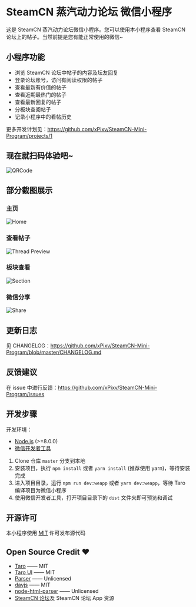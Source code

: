 # SteamCN 蒸汽动力论坛 微信小程序

这是 SteamCN 蒸汽动力论坛微信小程序。您可以使用本小程序查看 SteamCN 论坛上的帖子。当然前提是您有能正常使用的微信~

## 小程序功能

- 浏览 SteamCN 论坛中帖子的内容及坛友回复
- 登录论坛账号，访问有阅读权限的帖子
- 查看最新有价值的帖子
- 查看近期最热门的帖子
- 查看最新回复的帖子
- 分板块查阅帖子
- 记录小程序中的看帖历史

更多开发计划见：https://github.com/xPixv/SteamCN-Mini-Program/projects/1

## 现在就扫码体验吧~

![QRCode](resources/qrcode.jpg)

## 部分截图展示

### 主页

![Home](resources/Home.jpg)

### 查看帖子

![Thread Preview](resources/Thread.gif)

### 板块查看

![Section](resources/Section.gif)

### 微信分享

![Share](resources/Share.jpg)

## 更新日志

见 CHANGELOG：https://github.com/xPixv/SteamCN-Mini-Program/blob/master/CHANGELOG.md

## 反馈建议

在 issue 中进行反馈：https://github.com/xPixv/SteamCN-Mini-Program/issues

## 开发步骤

开发环境：
- [Node.js](https://nodejs.org) (>=8.0.0)
- [微信开发者工具](https://developers.weixin.qq.com/miniprogram/dev/devtools/download.html)

1. Clone 仓库 `master` 分支到本地
2. 安装项目，执行 `npm install` 或者 `yarn install` (推荐使用 yarn)，等待安装完成
3. 进入项目目录，运行 `npm run dev:weapp` 或者 `yarn dev:weapp`，等待 Taro 编译项目为微信小程序
4. 使用微信开发者工具，打开项目目录下的 `dist` 文件夹即可预览和调试

## 开源许可

本小程序使用 [MIT](https://github.com/xPixv/SteamCN-Mini-Program/blob/master/LICENSE) 许可发布源代码

## Open Source Credit ❤

- [Taro](https://github.com/NervJS/taro) —— MIT
- [Taro UI](https://github.com/NervJS/taro-ui) —— MIT
- [Parser](https://github.com/jin-yufeng/Parser) —— Unlicensed
- [dayjs](https://github.com/iamkun/dayjs) —— MIT
- [node-html-parser](https://github.com/taoqf/node-html-parser) —— Unlicensed
- [SteamCN 论坛](https://steamcn.com)及 SteamCN 论坛 App 资源
